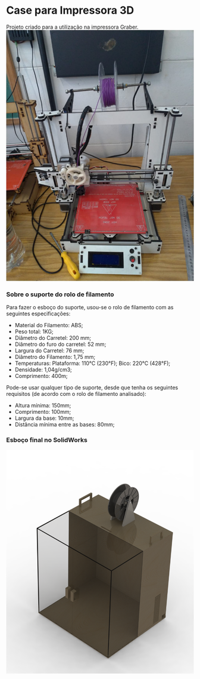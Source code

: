 # Case para Impressora 3D

Projeto criado para a utilização na impressora Graber.
![](https://github.com/G-Yudi/GERSE-Case/blob/master/Esboco_e_Graber/Graber%20(2).jpeg)

### Sobre o suporte do rolo de filamento
Para fazer o esboço do suporte, usou-se o rolo de filamento com as seguintes especificações:
- Material do Filamento: ABS;
- Peso total: 1KG;
- Diâmetro do Carretel: 200 mm; 
- Diâmetro do furo do carretel: 52 mm; 
- Largura do Carretel: 76 mm; 
- Diâmetro do Filamento: 1,75 mm; 
- Temperaturas: Plataforma: 110°C (230°F); Bico: 220°C (428°F); 
- Densidade: 1,04g/cm3; 
- Comprimento: 400m;

Pode-se usar qualquer tipo de suporte, desde que tenha os seguintes requisitos (de acordo com o rolo de filamento analisado):
- Altura mínima: 150mm;
- Comprimento: 100mm;
- Largura da base: 10mm;
- Distância mínima entre as bases: 80mm;

### Esboço final no SolidWorks
![](https://github.com/G-Yudi/GERSE-Case/blob/master/Case/Case.png)
